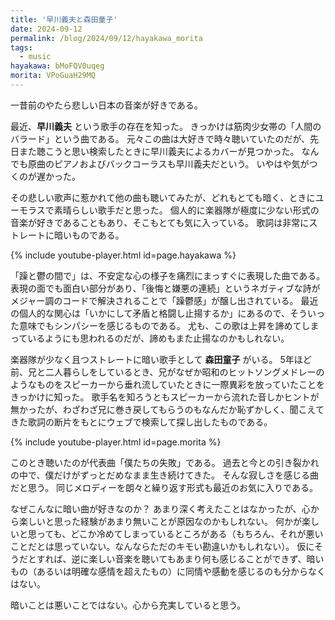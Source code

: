 ```yaml
---
title: '早川義夫と森田童子'
date: 2024-09-12
permalink: /blog/2024/09/12/hayakawa_morita
tags:
  - music
hayakawa: bMoFQV0uqeg
morita: VPoGuaH29MQ
---
```


一昔前のやたら悲しい日本の音楽が好きである。

最近、**早川義夫** という歌手の存在を知った。
きっかけは筋肉少女帯の「人間のバラード」という曲である。
元々この曲は大好きで時々聴いていたのだが、先日また聴こうと思い検索したときに早川義夫によるカバーが見つかった。
なんでも原曲のピアノおよびバックコーラスも早川義夫だという。
いやはや気がつくのが遅かった。

その悲しい歌声に惹かれて他の曲も聴いてみたが、どれもとても暗く、ときにユーモラスで素晴らしい歌手だと思った。
個人的に楽器隊が極度に少ない形式の音楽が好きであることもあり、そこもとても気に入っている。
歌詞は非常にストレートに暗いものである。

{% include youtube-player.html id=page.hayakawa %}

「躁と鬱の間で」は、不安定な心の様子を痛烈にまっすぐに表現した曲である。
表現の面でも面白い部分があり、「後悔と嫌悪の連続」というネガティブな詩がメジャー調のコードで解決されることで「躁鬱感」が醸し出されている。
最近の個人的な関心は「いかにして矛盾と格闘し止揚するか」にあるので、そういった意味でもシンパシーを感じるものである。
尤も、この歌は上昇を諦めてしまっているようにも思われるのだが、諦めもまた止揚なのかもしれない。

楽器隊が少なく且つストレートに暗い歌手として **森田童子** がいる。
5年ほど前、兄と二人暮らしをしているとき、兄がなぜか昭和のヒットソングメドレーのようなものをスピーカーから垂れ流していたときに一際異彩を放っていたことをきっかけに知った。
歌手名を知ろうともスピーカーから流れた音しかヒントが無かったが、わざわざ兄に巻き戻してもらうのもなんだか恥ずかしく、聞こえてきた歌詞の断片をもとにウェブで検索して探し出したものである。

{% include youtube-player.html id=page.morita %}

このとき聴いたのが代表曲「僕たちの失敗」である。
過去と今との引き裂かれの中で、僕だけがずっとだめなまま生き続けてきた。
そんな寂しさを感じる曲だと思う。
同じメロディーを朗々と繰り返す形式も最近のお気に入りである。

なぜこんなに暗い曲が好きなのか？
あまり深く考えたことはなかったが、心から楽しいと思った経験があまり無いことが原因なのかもしれない。
何かが楽しいと思っても、どこか冷めてしまっているところがある（もちろん、それが悪いことだとは思っていない。なんならただのキモい勘違いかもしれない）。
仮にそうだとすれば、逆に楽しい音楽を聴いてもあまり何も感じることができず、暗いもの（あるいは明確な感情を超えたもの）に同情や感動を感じるのも分からなくはない。

暗いことは悪いことではない。心から充実していると思う。
